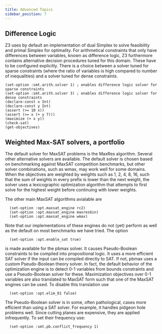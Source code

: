```yaml
---
title: Advanced Topics
sidebar_position: 7
---
```


## Difference Logic

Z3 uses by default an implementation of dual Simplex to solve feasibility and primal Simplex for optimality. For arithmetical constraints that only have differences between variables, known as difference logic, Z3 furthermore contains alternative decision procedures tuned for this domain. These have to be configured explicitly. There is a choice between a solver tuned for sparse constraints (where the ratio of variables is high compared to number of inequalities) and a solver tuned for dense constraints.

```z3
(set-option :smt.arith.solver 1) ; enables difference logic solver for sparse constraints
(set-option :smt.arith.solver 3) ; enables difference logic solver for dense constraints
(declare-const x Int)
(declare-const y Int)
(assert (>= 10 x))
(assert (>= x (+ y 7)))
(maximize (+ x y))
(check-sat)
(get-objectives)
```

## Weighted Max-SAT solvers, a portfolio

The default solver for MaxSAT problems is the MaxRes algorithm. Several other alternative solvers are available. The default solver
is chosen based on benchmarking against MaxSAT competition benchmarks, but other solver combinations, such as wmax, may work well for some domains.
When the objectives are weighted by weights such as 1, 2, 4, 8, 16, such that the sum of weights in every prefix is lower than the next weight, the solver
uses a lexicographic optimization algorithm that attempts to first solve for the highest weight before continuing with lower weights.

The other main MaxSAT algorithms avialable are

```z3
  (set-option :opt.maxsat_engine rc2)
  (set-option :opt.maxsat_engine maxresbin)
  (set-option :opt.maxsat_engine wmax)
```

Note that our implementations of these engines do not (yet) perform as well as the default on most benchmarks we have tried. The option

```z3
  (set-option :opt.enable_sat true)
```
is made available for the pbmax solver. It causes Pseudo-Boolean constraints to be compiled into propositional logic. It uses a more efficient SAT solver if the input can be compiled directly to SAT. If not, pbmax uses a custom Pseudo-Boolean theory solver. In fact, the default behavior of the optimization engine is to detect 0-1 variables from bounds constraints and use a Pseudo-Boolean solver for these. Maximization objectives over 0-1 variables are also translated to MaxSAT form such that one of the MaxSAT engines can be used. To disable this translation use

```z3 
  (set-option :opt.elim_01 false)
```

The Pseudo-Boolean solver is in some, often pathological, cases more efficient than using a SAT solver. For example, it handles pidgeon hole problems well. Since cutting planes are expensive, they are applied infrequently. To set their frequency use:


```z3 
  (set-option :smt.pb.conflict_frequency 1)
```

